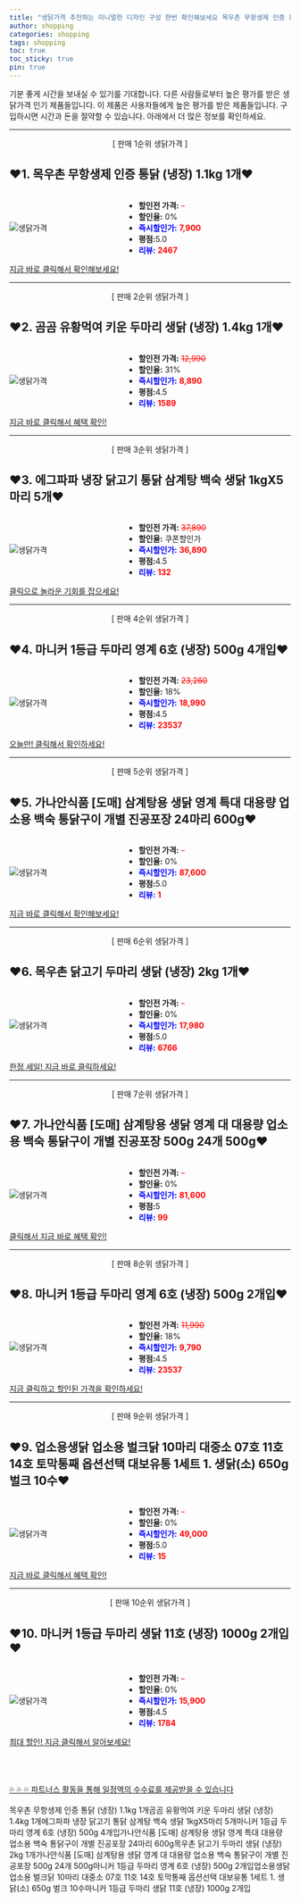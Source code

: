 ```yaml
---
title: "생닭가격 추천하는 미니멀한 디자인 구성 한번 확인해보세요 목우촌 무항생제 인증 통닭 (냉장)"
author: shopping
categories: shopping
tags: shopping
toc: true
toc_sticky: true
pin: true
---
```

기분 좋게 시간을 보내실 수 있기를 기대합니다. 다른 사람들로부터 높은 평가를 받은 생닭가격 인기 제품들입니다. 이 제품은 사용자들에게 높은 평가를 받은 제품들입니다. 구입하시면 시간과 돈을 절약할 수 있습니다. 아래에서 더 많은 정보를 확인하세요.

---
<p class="toplist" style="margin: 0 auto; display: block; width: fit-content;">[ 판매 1순위 생닭가격 ]</p>

<h2><strong>❤️1. 목우촌 무항생제 인증 통닭 (냉장) 1.1kg 1개❤️</strong></h2>

<div style="display: flex; align-items: center;">
    <div style="flex: 0.4;">
        <img src="https://thumbnail10.coupangcdn.com/thumbnails/remote/230x230ex/image/retail/images/2023/05/24/10/9/822273e8-df87-45c9-aa38-2cf8f4610171.jpg" alt="생닭가격" style="max-width: 100%;">
    </div>
    <div style="flex: 0.6; margin-left: 10px;">
        <ul>
            <li><strong>할인전 가격:</strong> <del style="color: red;">-</del></li>
            <li><strong>할인율:</strong> 0%</li>
            <li><span style='color:blue'><strong>즉시할인가:</strong></span> <span style='color:red'><strong>7,900</strong></span></li>
            <li><strong>평점:</strong>5.0</li>
            <li><span style='color:blue'><strong>리뷰:</strong></span> <span style='color:red'><strong>2467</strong></span></li>
        </ul>
    </div>
</div>
<div class="center">
    <a href="https://selin100587.github.io?lptag=AF9450613&subid=githubio&pageKey=7355980164&traceid=V0-153&itemId=18940360961&vendorItemId=86066854410" class="myButton">
        지금 바로 클릭해서 확인해보세요!
    </a>
</div>


---
<p class="toplist" style="margin: 0 auto; display: block; width: fit-content;">[ 판매 2순위 생닭가격 ]</p>

<h2><strong>❤️2. 곰곰 유황먹여 키운 두마리 생닭 (냉장) 1.4kg 1개❤️</strong></h2>

<div style="display: flex; align-items: center;">
    <div style="flex: 0.4;">
        <img src="https://thumbnail8.coupangcdn.com/thumbnails/remote/230x230ex/image/retail/images/2271699916492304-01aae0d2-c52b-4f7e-9b47-00dccff6543e.jpg" alt="생닭가격" style="max-width: 100%;">
    </div>
    <div style="flex: 0.6; margin-left: 10px;">
        <ul>
            <li><strong>할인전 가격:</strong> <del style="color: red;">12,990</del></li>
            <li><strong>할인율:</strong> 31%</li>
            <li><span style='color:blue'><strong>즉시할인가:</strong></span> <span style='color:red'><strong>8,890</strong></span></li>
            <li><strong>평점:</strong>4.5</li>
            <li><span style='color:blue'><strong>리뷰:</strong></span> <span style='color:red'><strong>1589</strong></span></li>
        </ul>
    </div>
</div>
<div class="center">
    <a href="https://selin100587.github.io?lptag=AF9450613&subid=githubio&pageKey=6442030643&traceid=V0-153&itemId=13948503178&vendorItemId=81197724434" class="myButton">
        지금 바로 클릭해서 혜택 확인!
    </a>
</div>


---
<p class="toplist" style="margin: 0 auto; display: block; width: fit-content;">[ 판매 3순위 생닭가격 ]</p>

<h2><strong>❤️3. 에그파파 냉장 닭고기 통닭 삼계탕 백숙 생닭 1kgX5마리 5개❤️</strong></h2>

<div style="display: flex; align-items: center;">
    <div style="flex: 0.4;">
        <img src="https://thumbnail6.coupangcdn.com/thumbnails/remote/230x230ex/image/vendor_inventory/123a/149f57354e14bfa89ee1e7d8d2b7b52d13ae704cee8504222b142c20c979.jpg" alt="생닭가격" style="max-width: 100%;">
    </div>
    <div style="flex: 0.6; margin-left: 10px;">
        <ul>
            <li><strong>할인전 가격:</strong> <del style="color: red;">37,890</del></li>
            <li><strong>할인율:</strong> 쿠폰할인가</li>
            <li><span style='color:blue'><strong>즉시할인가:</strong></span> <span style='color:red'><strong>36,890</strong></span></li>
            <li><strong>평점:</strong>4.5</li>
            <li><span style='color:blue'><strong>리뷰:</strong></span> <span style='color:red'><strong>132</strong></span></li>
        </ul>
    </div>
</div>
<div class="center">
    <a href="https://selin100587.github.io?lptag=AF9450613&subid=githubio&pageKey=6143340203&traceid=V0-153&itemId=11803010134&vendorItemId=79076571397" class="myButton">
        클릭으로 놀라운 기회를 잡으세요!
    </a>
</div>


---
<p class="toplist" style="margin: 0 auto; display: block; width: fit-content;">[ 판매 4순위 생닭가격 ]</p>

<h2><strong>❤️4. 마니커 1등급 두마리 영계 6호 (냉장) 500g 4개입❤️</strong></h2>

<div style="display: flex; align-items: center;">
    <div style="flex: 0.4;">
        <img src="https://thumbnail8.coupangcdn.com/thumbnails/remote/230x230ex/image/retail/images/554c323c-2b72-4e67-b4e3-6cb572e8cf2a7035930561379985206.png" alt="생닭가격" style="max-width: 100%;">
    </div>
    <div style="flex: 0.6; margin-left: 10px;">
        <ul>
            <li><strong>할인전 가격:</strong> <del style="color: red;">23,260</del></li>
            <li><strong>할인율:</strong> 18%</li>
            <li><span style='color:blue'><strong>즉시할인가:</strong></span> <span style='color:red'><strong>18,990</strong></span></li>
            <li><strong>평점:</strong>4.5</li>
            <li><span style='color:blue'><strong>리뷰:</strong></span> <span style='color:red'><strong>23537</strong></span></li>
        </ul>
    </div>
</div>
<div class="center">
    <a href="https://selin100587.github.io?lptag=AF9450613&subid=githubio&pageKey=1594000387&traceid=V0-153&itemId=19225061508&vendorItemId=86341717652" class="myButton">
        오늘만! 클릭해서 확인하세요!
    </a>
</div>


---
<p class="toplist" style="margin: 0 auto; display: block; width: fit-content;">[ 판매 5순위 생닭가격 ]</p>

<h2><strong>❤️5. 가나안식품 [도매] 삼계탕용 생닭 영계 특대 대용량 업소용 백숙 통닭구이 개별 진공포장 24마리 600g❤️</strong></h2>

<div style="display: flex; align-items: center;">
    <div style="flex: 0.4;">
        <img src="https://thumbnail9.coupangcdn.com/thumbnails/remote/230x230ex/image/vendor_inventory/6be2/bef015b867e69682e87cf89ebcefce98add249506b2d8861f564cef54d41.jpg" alt="생닭가격" style="max-width: 100%;">
    </div>
    <div style="flex: 0.6; margin-left: 10px;">
        <ul>
            <li><strong>할인전 가격:</strong> <del style="color: red;">-</del></li>
            <li><strong>할인율:</strong> 0%</li>
            <li><span style='color:blue'><strong>즉시할인가:</strong></span> <span style='color:red'><strong>87,600</strong></span></li>
            <li><strong>평점:</strong>5.0</li>
            <li><span style='color:blue'><strong>리뷰:</strong></span> <span style='color:red'><strong>1</strong></span></li>
        </ul>
    </div>
</div>
<div class="center">
    <a href="https://selin100587.github.io?lptag=AF9450613&subid=githubio&pageKey=7610329595&traceid=V0-153&itemId=20154028321&vendorItemId=87246900250" class="myButton">
        지금 바로 클릭해서 확인해보세요!
    </a>
</div>


---
<p class="toplist" style="margin: 0 auto; display: block; width: fit-content;">[ 판매 6순위 생닭가격 ]</p>

<h2><strong>❤️6. 목우촌 닭고기 두마리 생닭 (냉장) 2kg 1개❤️</strong></h2>

<div style="display: flex; align-items: center;">
    <div style="flex: 0.4;">
        <img src="https://thumbnail10.coupangcdn.com/thumbnails/remote/230x230ex/image/retail/images/2021/02/24/11/0/aab7438b-6504-4333-802a-84136ad00ba6.jpg" alt="생닭가격" style="max-width: 100%;">
    </div>
    <div style="flex: 0.6; margin-left: 10px;">
        <ul>
            <li><strong>할인전 가격:</strong> <del style="color: red;">-</del></li>
            <li><strong>할인율:</strong> 0%</li>
            <li><span style='color:blue'><strong>즉시할인가:</strong></span> <span style='color:red'><strong>17,980</strong></span></li>
            <li><strong>평점:</strong>5.0</li>
            <li><span style='color:blue'><strong>리뷰:</strong></span> <span style='color:red'><strong>6766</strong></span></li>
        </ul>
    </div>
</div>
<div class="center">
    <a href="https://selin100587.github.io?lptag=AF9450613&subid=githubio&pageKey=5077127376&traceid=V0-153&itemId=6882157615&vendorItemId=74174763609" class="myButton">
        한정 세일! 지금 바로 클릭하세요!
    </a>
</div>


---
<p class="toplist" style="margin: 0 auto; display: block; width: fit-content;">[ 판매 7순위 생닭가격 ]</p>

<h2><strong>❤️7. 가나안식품 [도매] 삼계탕용 생닭 영계 대 대용량 업소용 백숙 통닭구이 개별 진공포장 500g 24개 500g❤️</strong></h2>

<div style="display: flex; align-items: center;">
    <div style="flex: 0.4;">
        <img src="https://thumbnail10.coupangcdn.com/thumbnails/remote/230x230ex/image/vendor_inventory/28a4/4b17f1756943be1d45dd594c99a566c77466de5d0e9e2962cd3e0c9d0883.jpg" alt="생닭가격" style="max-width: 100%;">
    </div>
    <div style="flex: 0.6; margin-left: 10px;">
        <ul>
            <li><strong>할인전 가격:</strong> <del style="color: red;">-</del></li>
            <li><strong>할인율:</strong> 0%</li>
            <li><span style='color:blue'><strong>즉시할인가:</strong></span> <span style='color:red'><strong>81,600</strong></span></li>
            <li><strong>평점:</strong>5</li>
            <li><span style='color:blue'><strong>리뷰:</strong></span> <span style='color:red'><strong>99</strong></span></li>
        </ul>
    </div>
</div>
<div class="center">
    <a href="https://selin100587.github.io?lptag=AF9450613&subid=githubio&pageKey=8220265173&traceid=V0-153&itemId=23624971102&vendorItemId=90650503666" class="myButton">
        클릭해서 지금 바로 혜택 확인!
    </a>
</div>


---
<p class="toplist" style="margin: 0 auto; display: block; width: fit-content;">[ 판매 8순위 생닭가격 ]</p>

<h2><strong>❤️8. 마니커 1등급 두마리 영계 6호 (냉장) 500g 2개입❤️</strong></h2>

<div style="display: flex; align-items: center;">
    <div style="flex: 0.4;">
        <img src="https://thumbnail8.coupangcdn.com/thumbnails/remote/230x230ex/image/retail/images/3502409454414546-3d994616-fcab-47b1-aa77-33b83e8935ca.jpg" alt="생닭가격" style="max-width: 100%;">
    </div>
    <div style="flex: 0.6; margin-left: 10px;">
        <ul>
            <li><strong>할인전 가격:</strong> <del style="color: red;">11,990</del></li>
            <li><strong>할인율:</strong> 18%</li>
            <li><span style='color:blue'><strong>즉시할인가:</strong></span> <span style='color:red'><strong>9,790</strong></span></li>
            <li><strong>평점:</strong>4.5</li>
            <li><span style='color:blue'><strong>리뷰:</strong></span> <span style='color:red'><strong>23537</strong></span></li>
        </ul>
    </div>
</div>
<div class="center">
    <a href="https://selin100587.github.io?lptag=AF9450613&subid=githubio&pageKey=1594000387&traceid=V0-153&itemId=2723313217&vendorItemId=70713516506" class="myButton">
        지금 클릭하고 할인된 가격을 확인하세요!
    </a>
</div>


---
<p class="toplist" style="margin: 0 auto; display: block; width: fit-content;">[ 판매 9순위 생닭가격 ]</p>

<h2><strong>❤️9. 업소용생닭 업소용 벌크닭 10마리 대중소 07호 11호 14호 토막통째 옵션선택 대보유통 1세트 1. 생닭(소) 650g 벌크 10수❤️</strong></h2>

<div style="display: flex; align-items: center;">
    <div style="flex: 0.4;">
        <img src="https://thumbnail6.coupangcdn.com/thumbnails/remote/230x230ex/image/vendor_inventory/6b18/cf2492e05eb6ffe82434ca05c784e198ed70812ea7e7c832ffc5e01aba9c.jpg" alt="생닭가격" style="max-width: 100%;">
    </div>
    <div style="flex: 0.6; margin-left: 10px;">
        <ul>
            <li><strong>할인전 가격:</strong> <del style="color: red;">-</del></li>
            <li><strong>할인율:</strong> 0%</li>
            <li><span style='color:blue'><strong>즉시할인가:</strong></span> <span style='color:red'><strong>49,000</strong></span></li>
            <li><strong>평점:</strong>5.0</li>
            <li><span style='color:blue'><strong>리뷰:</strong></span> <span style='color:red'><strong>15</strong></span></li>
        </ul>
    </div>
</div>
<div class="center">
    <a href="https://selin100587.github.io?lptag=AF9450613&subid=githubio&pageKey=5582613626&traceid=V0-153&itemId=8928708250&vendorItemId=5369321244" class="myButton">
        지금 바로 클릭해서 혜택 확인!
    </a>
</div>


---
<p class="toplist" style="margin: 0 auto; display: block; width: fit-content;">[ 판매 10순위 생닭가격 ]</p>

<h2><strong>❤️10. 마니커 1등급 두마리 생닭 11호 (냉장) 1000g 2개입❤️</strong></h2>

<div style="display: flex; align-items: center;">
    <div style="flex: 0.4;">
        <img src="https://thumbnail6.coupangcdn.com/thumbnails/remote/230x230ex/image/retail/images/346584807484639-9974c979-f951-4a37-9a7a-96a9d1298891.jpg" alt="생닭가격" style="max-width: 100%;">
    </div>
    <div style="flex: 0.6; margin-left: 10px;">
        <ul>
            <li><strong>할인전 가격:</strong> <del style="color: red;">-</del></li>
            <li><strong>할인율:</strong> 0%</li>
            <li><span style='color:blue'><strong>즉시할인가:</strong></span> <span style='color:red'><strong>15,900</strong></span></li>
            <li><strong>평점:</strong>4.5</li>
            <li><span style='color:blue'><strong>리뷰:</strong></span> <span style='color:red'><strong>1784</strong></span></li>
        </ul>
    </div>
</div>
<div class="center">
    <a href="https://selin100587.github.io?lptag=AF9450613&subid=githubio&pageKey=1594000314&traceid=V0-153&itemId=2723313105&vendorItemId=70713516391" class="myButton">
        최대 할인! 지금 클릭해서 알아보세요!
    </a>
</div>

<br><br><br>[💦 💦 💦 파트너스 활동을 통해 일정액의 수수료를 제공받을 수 있습니다](https://link.coupang.com/a/bcpT2c)<br><br>목우촌 무항생제 인증 통닭 (냉장) 1.1kg 1개곰곰 유황먹여 키운 두마리 생닭 (냉장) 1.4kg 1개에그파파 냉장 닭고기 통닭 삼계탕 백숙 생닭 1kgX5마리 5개마니커 1등급 두마리 영계 6호 (냉장) 500g 4개입가나안식품 [도매] 삼계탕용 생닭 영계 특대 대용량 업소용 백숙 통닭구이 개별 진공포장 24마리 600g목우촌 닭고기 두마리 생닭 (냉장) 2kg 1개가나안식품 [도매] 삼계탕용 생닭 영계 대 대용량 업소용 백숙 통닭구이 개별 진공포장 500g 24개 500g마니커 1등급 두마리 영계 6호 (냉장) 500g 2개입업소용생닭 업소용 벌크닭 10마리 대중소 07호 11호 14호 토막통째 옵션선택 대보유통 1세트 1. 생닭(소) 650g 벌크 10수마니커 1등급 두마리 생닭 11호 (냉장) 1000g 2개입